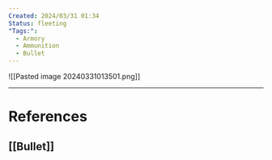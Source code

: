 ```yaml
---
Created: 2024/03/31 01:34
Status: fleeting
"Tags:":
  - Armory
  - Ammunition
  - Bullet
---
```

![[Pasted image 20240331013501.png]]

---
# References
## [[Bullet]]